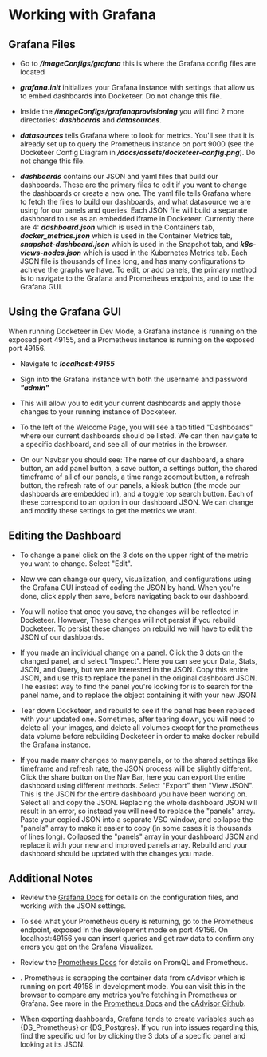 # Working with Grafana

## Grafana Files

* Go to ***/imageConfigs/grafana*** this is where the Grafana config files are located

* ***grafana.init*** initializes your Grafana instance with settings that allow us to embed dashboards into Docketeer. Do not change this file.

* Inside the ***/imageConfigs/grafanaprovisioning*** you will find 2 more directories: ***dashboards*** and ***datasources***.

* ***datasources*** tells Grafana where to look for metrics. You'll see that it is already set up to query the Prometheus instance on port 9000 (see the Docketeer Config Diagram in ***/docs/assets/docketeer-config.png***). Do not change this file.

* ***dashboards*** contains our JSON and yaml files that build our dashboards. These are the primary files to edit if you want to change the dashboards or create a new one. The yaml file tells Grafana where to fetch the files to build our dashboards, and what datasource we are using for our panels and queries. Each JSON file will build a separate dashboard to use as an embedded iframe in Docketeer. Currently there are 4: ***dashboard.json*** which is used in the Containers tab, ***docker_metrics.json*** which is used in the Container Metrics tab, ***snapshot-dashboard.json*** which is used in the Snapshot tab, and ***k8s-views-nodes.json*** which is used in the Kubernetes Metrics tab. Each JSON file is thousands of lines long, and has many configurations to achieve the graphs we have. To edit, or add panels, the primary method is to navigate to the Grafana and Prometheus endpoints, and to use the Grafana GUI.

## Using the Grafana GUI

When running Docketeer in Dev Mode, a Grafana instance is running on the exposed port 49155, and a Prometheus instance is running on the exposed port 49156.

* Navigate to ***localhost:49155***

* Sign into the Grafana instance with both the username and password ***"admin"***

* This will allow you to edit your current dashboards and apply those changes to your running instance of Docketeer. 

* To the left of the Welcome Page, you will see a tab titled "Dashboards" where our current dashboards should be listed. We can then navigate to a specific dashboard, and see all of our metrics in the browser.

* On our Navbar you should see: The name of our dashboard, a share button, an add panel button, a save button, a settings button, the shared timeframe of all of our panels, a time range zoomout button, a refresh button, the refresh rate of our panels, a kiosk button (the mode our dashboards are embedded in), and a toggle top search button. Each of these correspond to an option in our dashboard JSON. We can change and modify these settings to get the metrics we want.

## Editing the Dashboard

* To change a panel click on the 3 dots on the upper right of the metric you want to change. Select "Edit".

* Now we can change our query, visualization, and configurations using the Grafana GUI instead of coding the JSON by hand. When you're done, click apply then save, before navigating back to our dashboard. 

* You will notice that once you save, the changes will be reflected in Docketeer. However, These changes will not persist if you rebuild Docketeer. To persist these changes on rebuild we will have to edit the JSON of our dashboards.

* If you made an individual change on a panel. Click the 3 dots on the changed panel, and select "Inspect". Here you can see your Data, Stats, JSON, and Query, but we are interested in the JSON. Copy this entire JSON, and use this to replace the panel in the original dashboard JSON. The easiest way to find the panel you're looking for is to search for the panel name, and to replace the object containing it with your new JSON. 

* Tear down Docketeer, and rebuild to see if the panel has been replaced with your updated one. Sometimes, after tearing down, you will need to delete all your images, and delete all volumes except for the prometheus data volume before rebuilding Docketeer in order to make docker rebuild the Grafana instance.

* If you made many changes to many panels, or to the shared settings like timeframe and refresh rate, the JSON process will be slightly different. Click the share button on the Nav Bar, here you can export the entire dashboard using different methods. Select "Export" then "View JSON". This is the JSON for the entire dashboard you have been working on. Select all and copy the JSON. Replacing the whole dashboard JSON will result in an error, so instead you will need to replace the "panels" array. Paste your copied JSON into a separate VSC window, and collapse the "panels" array to make it easier to copy (in some cases it is thousands of lines long). Collapsed the "panels" array in your dashboard JSON and replace it with your new and improved panels array. Rebuild and your dashboard should be updated with the changes you made. 

## Additional Notes

* Review the [Grafana Docs](https://grafana.com/docs/grafana/latest/) for details on the configuration files, and working with the JSON settings. 

* To see what your Prometheus query is returning, go to the Prometheus endpoint, exposed in the development mode on port 49156. On localhost:49156 you can insert queries and get raw data to confirm any errors you get on the Grafana Visualizer.

* Review the [Prometheus Docs](https://prometheus.io/docs/introduction/overview/) for details on PromQL and Prometheus.

* . Prometheus is scrapping the container data from cAdvisor which is running on port 49158 in development mode. You can visit this in the browser to compare any metrics you're fetching in Prometheus or Grafana. See more in the [Prometheus Docs](https://prometheus.io/docs/guides/cadvisor/) and the [cAdvisor Github](https://github.com/google/cadvisor).

* When exporting dashboards, Grafana tends to create variables such as {DS_Prometheus} or {DS_Postgres}. If you run into issues regarding this, find the specific uid for by clicking the 3 dots of a specific panel and looking at its JSON.